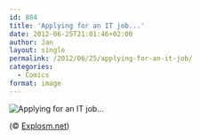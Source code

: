 ```yaml
---
id: 884
title: 'Applying for an IT job...'
date: 2012-06-25T21:01:46+02:00
author: Jan
layout: single
permalink: /2012/06/25/applying-for-an-it-job/
categories:
  - Comics
format: image
---
```

![Applying for an IT job...](/assets/images/2012/06/itjobs.jpg)

(&copy; [Explosm.net](http://explosm.net))
